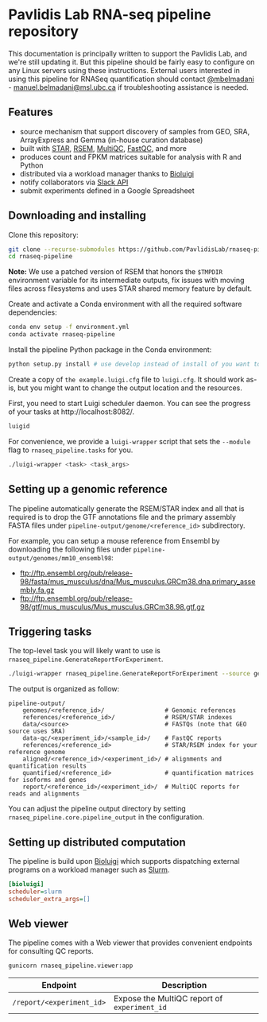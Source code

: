 # Pavlidis Lab RNA-seq pipeline repository

This documentation is principally written to support the Pavlidis Lab, and we're still updating it. But this pipeline should be fairly easy to configure on any Linux servers using these instructions. External users interested in using this pipeline for RNASeq quantification should contact [@mbelmadani](https://github.com/mbelmadani) - manuel.belmadani@msl.ubc.ca if troubleshooting assistance is needed.

## Features

 - source mechanism that support discovery of samples from GEO, SRA, ArrayExpress and Gemma (in-house curation database)
 - built with [STAR](https://github.com/alexdobin/STAR), [RSEM](https://github.com/deweylab/RSEM), [MultiQC](https://multiqc.info/), [FastQC](https://www.bioinformatics.babraham.ac.uk/projects/fastqc/), and more
 - produces count and FPKM matrices suitable for analysis with R and Python
 - distributed via a workload manager thanks to [Bioluigi](https://github.com/pavlidisLab/bioluigi)
 - notify collaborators via [Slack API](https://api.slack.com/)
 - submit experiments defined in a Google Spreadsheet

## Downloading and installing

Clone this repository:

```bash
git clone --recurse-submodules https://github.com/PavlidisLab/rnaseq-pipeline
cd rnaseq-pipeline
```

**Note:** We use a patched version of RSEM that honors the `$TMPDIR`
environment variable for its intermediate outputs, fix issues with moving files
across filesystems and uses STAR shared memory feature by default.

Create and activate a Conda environment with all the required software
dependencies:

```bash
conda env setup -f environment.yml
conda activate rnaseq-pipeline
```

Install the pipeline Python package in the Conda environment:

```bash
python setup.py install # use develop instead of install of you want to edit the pipeline
```

Create a copy of `the example.luigi.cfg` file to `luigi.cfg`. It should work
as-is, but you might want to change the output location and the resources.

First, you need to start Luigi scheduler daemon. You can see the progress of your tasks
at http://localhost:8082/.

```bash
luigid
```

For convenience, we provide a `luigi-wrapper` script that sets the `--module`
flag to `rnaseq_pipeline.tasks` for you.

```bash
./luigi-wrapper <task> <task_args>
```

## Setting up a genomic reference

The pipeline automatically generate the RSEM/STAR index and all that is
required is to drop the GTF annotations file and the primary assembly FASTA
files under `pipeline-output/genome/<reference_id>` subdirectory.

For example, you can setup a mouse reference from Ensembl by downloading the
following files under `pipeline-output/genomes/mm10_ensembl98`:

 - ftp://ftp.ensembl.org/pub/release-98/fasta/mus_musculus/dna/Mus_musculus.GRCm38.dna.primary_assembly.fa.gz
 - ftp://ftp.ensembl.org/pub/release-98/gtf/mus_musculus/Mus_musculus.GRCm38.98.gtf.gz

## Triggering tasks

The top-level task you will likely want to use is `rnaseq_pipeline.GenerateReportForExperiment`.

```bash
./luigi-wrapper rnaseq_pipeline.GenerateReportForExperiment --source geo --taxon mouse --reference mm10_ensembl98 --experiment-id GSE80745
```

The output is organized as follow:

```
pipeline-output/
    genomes/<reference_id>/                 # Genomic references
    references/<reference_id>/              # RSEM/STAR indexes
    data/<source>                           # FASTQs (note that GEO source uses SRA)
    data-qc/<experiment_id>/<sample_id>/    # FastQC reports
    references/<reference_id>               # STAR/RSEM index for your reference genome
    aligned/<reference_id>/<experiment_id>/ # alignments and quantification results
    quantified/<reference_id>               # quantification matrices for isoforms and genes
    report/<reference_id>/<experiment_id>/  # MultiQC reports for reads and alignments
``` 

You can adjust the pipeline output directory by setting `rnaseq_pipeline.core.pipeline_output`
in the configuration.

## Setting up distributed computation

The pipeline is build upon [Bioluigi](https://github.com/PavlidisLab/bioluigi)
which supports dispatching external programs on a workload manager such as
[Slurm](https://slurm.schedmd.com/).

```ini
[bioluigi]
scheduler=slurm
scheduler_extra_args=[]
```

## Web viewer

The pipeline comes with a Web viewer that provides convenient endpoints for
consulting QC reports.

```bash
gunicorn rnaseq_pipeline.viewer:app
```

Endpoint | Description
-------- | -----------
`/report/<experiment_id>` | Expose the MultiQC report of `experiment_id`
